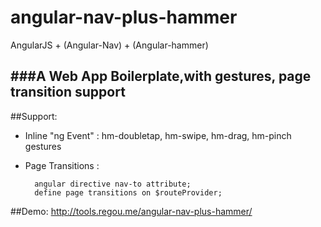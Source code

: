 angular-nav-plus-hammer
=======================

AngularJS + (Angular-Nav) + (Angular-hammer)

###A Web App Boilerplate,with gestures, page transition support
--------------


##Support:
- Inline "ng Event" :
		hm-doubletap, hm-swipe, hm-drag, hm-pinch gestures

- Page Transitions :

		angular directive nav-to attribute;
		define page transitions on $routeProvider;


##Demo:
		http://tools.regou.me/angular-nav-plus-hammer/



